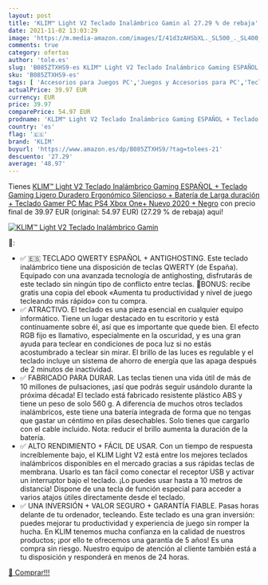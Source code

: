 ```yaml
---
layout: post
title: 'KLIM™ Light V2 Teclado Inalámbrico Gamin al 27.29 % de rebaja'
date: 2021-11-02 13:03:29
image: 'https://m.media-amazon.com/images/I/41d3zAHSbXL._SL500_._SL400_.jpg'
comments: true
category: ofertas
author: 'tole.es'
slug: 'B085ZTXHS9-es KLIM™ Light V2 Teclado Inalámbrico Gaming ESPAÑOL +...'
sku: 'B085ZTXHS9-es'
tags: [ 'Accesorios para Juegos PC','Juegos y Accesorios para PC','Teclados para gamers para PC','Videojuegos','klim','ps4','xbox', ]
actualPrice: 39.97 EUR
currency: EUR
price: 39.97
comparePrice: 54.97 EUR
prodname: 'KLIM™ Light V2 Teclado Inalámbrico Gaming ESPAÑOL + Teclado Gaming Ligero  Duradero  Ergonómico  Silencioso + Batería de Larga duración + Teclado Gamer PC Mac PS4 Xbox One+ Nuevo 2020 + Negro'
country: 'es'
flag: '🇪🇸'
brand: 'KLIM'
buyurl: 'https://www.amazon.es/dp/B085ZTXHS9/?tag=tolees-21'
descuento: '27.29'
average: '48.97'
---
```


Tienes [KLIM™ Light V2 Teclado Inalámbrico Gaming ESPAÑOL + Teclado Gaming Ligero  Duradero  Ergonómico  Silencioso + Batería de Larga duración + Teclado Gamer PC Mac PS4 Xbox One+ Nuevo 2020 + Negro](https://www.amazon.es/dp/B085ZTXHS9/?tag=tolees-21) con precio final de  39.97 EUR (original: 54.97 EUR) (27.29 %  de rebaja) aqui!

[![KLIM™ Light V2 Teclado Inalámbrico Gamin](https://m.media-amazon.com/images/I/41d3zAHSbXL._SL500_._SL400_.jpg)](https://www.amazon.es/dp/B085ZTXHS9/?tag=tolees-21)

🔎:

- ✅ 🇪🇸 TECLADO QWERTY ESPAÑOL + ANTIGHOSTING. Este teclado inalámbrico tiene una disposición de teclas QWERTY (de España). Equipado con una avanzada tecnología de antighosting, disfrutarás de este teclado sin ningún tipo de conflicto entre teclas. 📘BONUS: recibe gratis una copia del ebook «Aumenta tu productividad y nivel de juego tecleando más rápido» con tu compra.
- ✅ ATRACTIVO. El teclado es una pieza esencial en cualquier equipo informático. Tiene un lugar destacado en tu escritorio y está continuamente sobre él, así que es importante que quede bien. El efecto RGB fijo es llamativo, especialmente en la oscuridad, y es una gran ayuda para teclear en condiciones de poca luz si no estás acostumbrado a teclear sin mirar. El brillo de las luces es regulable y el teclado incluye un sistema de ahorro de energía que las apaga después de 2 minutos de inactividad.
- ✅ FABRICADO PARA DURAR. Las teclas tienen una vida útil de más de 10 millones de pulsaciones, ¡así que podrás seguir usándolo durante la próxima década! El teclado está fabricado resistente plástico ABS y tiene un peso de solo 560 g. A diferencia de muchos otros teclados inalámbricos, este tiene una batería integrada de forma que no tengas que gastar un céntimo en pilas desechables. Solo tienes que cargarlo con el cable incluido. Nota: reducir el brillo aumenta la duración de la batería.
- ✅ ALTO RENDIMIENTO + FÁCIL DE USAR. Con un tiempo de respuesta increíblemente bajo, el KLIM Light V2 está entre los mejores teclados inalámbricos disponibles en el mercado gracias a sus rápidas teclas de membrana. Usarlo es tan fácil como conectar el receptor USB y activar un interruptor bajo el teclado. ¡Lo puedes usar hasta a 10 metros de distancia! Dispone de una tecla de función especial para acceder a varios atajos útiles directamente desde el teclado.
- ✅ UNA INVERSIÓN + VALOR SEGURO + GARANTÍA FIABLE. Pasas horas delante de tu ordenador, tecleando. Este teclado es una gran inversión: puedes mejorar tu productividad y experiencia de juego sin romper la hucha. En KLIM tenemos mucha confianza en la calidad de nuestros productos; ¡por ello te ofrecemos una garantía de 5 años! Es una compra sin riesgo. Nuestro equipo de atención al cliente también está a tu disposición y responderá en menos de 24 horas.

[🛒 Comprar!!!](https://www.amazon.es/dp/B085ZTXHS9/?tag=tolees-21)
